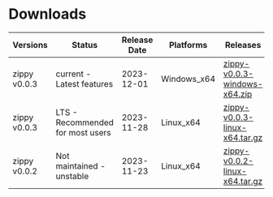 # Downloads

| __Versions__ | __Status__ | __Release Date__ | __Platforms__ | __Releases__ |
|----------|--------|------|---------|----------|
|zippy v0.0.3  | current - Latest features | 2023-12-01 | Windows_x64 | [zippy-v0.0.3-windows-x64.zip](https://github.com/imrany/zippy/releases/download/v0.0.3/windows-x64.zip) |
|zippy v0.0.3  | LTS - Recommended for most users | 2023-11-28 | Linux_x64 | [zippy-v0.0.3-linux-x64.tar.gz](https://github.com/imrany/zippy/releases/download/v0.0.3/linux-x64.tar.gz) |
|zippy v0.0.2  | Not maintained - unstable | 2023-11-23 | Linux_x64 | [zippy-v0.0.2-linux-x64.tar.gz](https://github.com/imrany/zippy/releases/download/v0.0.2/zippy.tar.gz) |
